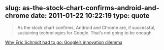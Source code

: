 slug: as-the-stock-chart-confirms-android-and-chrome
date: 2011-01-22 10:22:19
type: quote
---

> As the stock chart confirms, Android and Chrome are, if successful, sustaining technologies for Google. That’s not going to be enough.

[Why Eric Schmidt had to go: Google’s innovation dilemma](http://www.asymco.com/2011/01/21/why-eric-schmidt-had-to-go/)
